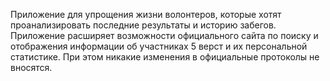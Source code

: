 Приложение для упрощения жизни волонтеров, которые хотят проанализировать последние результаты и историю забегов. Приложение расширяет возможности официального сайта по поиску и отображения информации об участниках 5 верст и их персональной статистике. При этом никакие изменения в официальные протоколы не вносятся.

